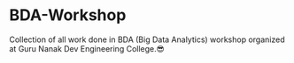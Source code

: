 # BDA-Workshop
Collection of all work done in BDA (Big Data Analytics) workshop organized at Guru Nanak Dev Engineering College.😎
